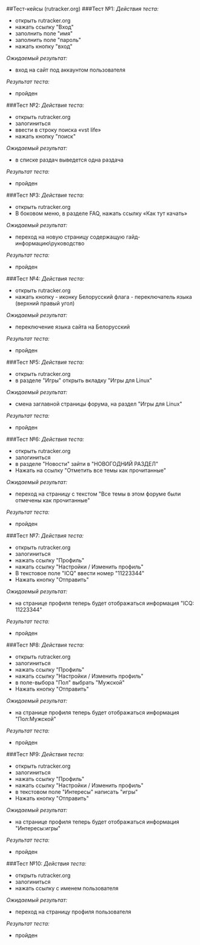 ##Тест-кейсы (rutracker.org)
###Тест №1:
*Действия теста:*
-	открыть rutracker.org
- нажать ссылку "Вход"
- заполнить поле "имя"
- заполнить поле "пароль"
- нажать кнопку "вход"

*Ожидаемый результат:*
- вход на сайт под аккаунтом пользователя

*Результат теста:*
-	пройден

###Тест №2:
*Действия теста:*
-	открыть rutracker.org
- залогиниться
- ввести в строку поиска «vst life»
-	нажать кнопку "поиск"

*Ожидаемый результат:*
- в списке раздач выведется одна раздача

*Результат теста:*
-	пройден

###Тест №3:
*Действия теста:*
-	открыть rutracker.org
-	В боковом меню, в разделе FAQ, нажать ссылку «Как тут качать»

*Ожидаемый результат:*
-	переход на новую страницу содержащую гайд-информацию\руководство

*Результат теста:*
-	пройден

###Тест №4:
*Действия теста:*
-	открыть rutracker.org
-	нажать кнопку - иконку Белорусский флага - переключатель языка (верхний правый угол)

*Ожидаемый результат:*
-	переключение языка сайта на Белорусский 

*Результат теста:*
-	пройден

###Тест №5:
*Действия теста:*
-	открыть rutracker.org
- в разделе "Игры" открыть вкладку "Игры для Linux"

*Ожидаемый результат:*
- смена заглавной страницы форума, на раздел "Игры для Linux"

*Результат теста:*
-	пройден

###Тест №6:
*Действия теста:*
-	открыть rutracker.org
- залогиниться
-	в разделе "Новости" зайти в "НОВОГОДНИЙ РАЗДЕЛ"
- Нажать на ссылку "Отметить все темы как прочитанные"

*Ожидаемый результат:*
-	переход на страницу с текстом "Все темы в этом форуме были отмечены как прочитанные"

*Результат теста:*
-	пройден

###Тест №7:
*Действия теста:*
-	открыть rutracker.org
- залогиниться
-	нажать ссылку "Профиль"
- нажать ссылку "Настройки / Изменить профиль"
- В текстовое поле "ICQ" ввести номер "11223344"
- Нажать кнопку "Отправить"

*Ожидаемый результат:*
- на странице профиля теперь будет отображаться информация "ICQ:	11223344"

*Результат теста:*
-	пройден

###Тест №8:
*Действия теста:*
-	открыть rutracker.org
- залогиниться
-	нажать ссылку "Профиль"
- нажать ссылку "Настройки / Изменить профиль"
- в поле-выбора "Пол" выбрать "Мужской"
- Нажать кнопку "Отправить"

*Ожидаемый результат:*
-	на странице профиля теперь будет отображаться информация "Пол:Мужской"

*Результат теста:*
-	пройден

###Тест №9:
*Действия теста:*
-	открыть rutracker.org
- залогиниться
-	нажать ссылку "Профиль"
- нажать ссылку "Настройки / Изменить профиль"
- в текстовом поле "Интересы" написать "игры"
- Нажать кнопку "Отправить"

*Ожидаемый результат:*
-	на странице профиля теперь будет отображаться информация "Интересы:игры"

*Результат теста:*
-	пройден

###Тест №10:
*Действия теста:*
-	открыть rutracker.org
- залогиниться
-	нажать ссылку с именем пользователя

*Ожидаемый результат:*
-	переход на страницу профиля пользователя

*Результат теста:*
-	пройден
